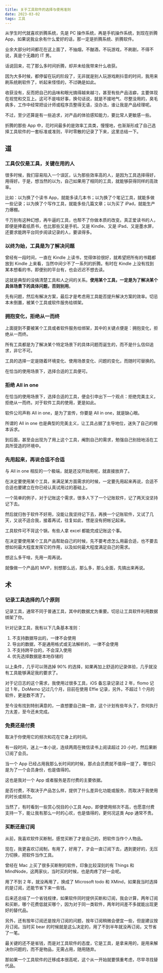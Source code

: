 ```yaml
---
title: 关于工具软件的选择与使用准则
date: 2023-03-02
tags: 工具
---
```


从学生时代就喜欢折腾系统，先是 PC 操作系统，再是手机操作系统，到现在折腾 App，如果说我业余有什么爱好的话，那一定是折腾系统、折腾软件。

业余大部分时间都花在这上面了，不抽烟，不酗酒，不玩游戏，不刷剧，不得不说，真是个无趣的 IT 男。

话说回来，花了那么多时间折腾，却并未给我带来什么收获。

因为大多时候，都停留在玩的阶段了，无非就是别人玩游戏刷抖音的时间，我用来刷系统刷软件了，听起来怪怪的，不过确是如此。

收获没有，反而把自己的品味和眼光搞得越来越刁，甚至有些产品洁癖，主要体现在视觉和交互上。这可不是啥好事，换句话说，就是不接地气、尽整没用的，臭毛病多，工作中经常把设计师或程序员整得无语，没办法，谁让我是产品经理呢。

不过，至少还算是有一些追求，对产品的体验感知能力，要比常人更敏感一些。

折腾的那些 App 中，花时间最多的是效率工具类，慢慢地，也渐渐形成了自己选择工具软件的一套标准或准则，平时零散的记录了下来，这里总结一下。

## 道

### 工具仅仅是工具，关键在用的人

很多时候，我们容易陷入一个误区，认为那些效率高的人，是因为工具选择得好，用得好。于是，想当然的以为，自己如果用了相同的工具，就能够获得同样的高效率。

比如：以为换了个读书 App，就能多读几本书；以为换了个笔记工具，就能多做一些记录；以为换了个写作工具，就能多些几篇文章；以为买了 iPad，就能生产力爆棚。

千万别有这种幻想，再牛逼的工具，也帮不了你做本质的改变。真正爱读书的人，即便是捧着纸质书，也比那些又是手机、又是 Kindle、又是 iPad、又是墨水屏，还要求能跨平台同步阅读记录的人，要读得多。

### 以终为始，工具是为了解决问题

曾经有一段时间，一直在 Kindle 上读书，觉得体验很好，就希望把所有的书籍都放到 Kindle 上来看，当然中间少不了一系列的折腾。有时在 Kindle 上没有找到某本想看的书，即便别的平台有，也会迟迟不想去读。

这就是典型的没搞清楚工具和人之间的关系。**使用某个工具，一定是为了解决某个具体场景下的具体问题，否则别用**。

先有问题，然后有解决方案，最后才是考虑用工具能否提升解决方案的效率。切忌本末倒置，被某个工具或软件服务给绑架。

### 拥抱变化，拒绝从一而终

上面提到不要被某个工具或者软件服务给绑架，其中的关键点便是：拥抱变化，拒绝从一而终。

所有工具都是为了解决某个特定场景下的具体问题而诞生的，而不是什么信仰追求，非它不可。

工具的选择一定是随着环境变化、使用场景变化、问题的变化，而随时可替换的。

在恰当的使用场景下，选择合适的工具便可。

### 拒绝 All in one
在恰当的使用场景下，选择合适的工具，便会引申出下一个观点：拒绝完美主义，拒绝从一而终。对于软件工具的使用，更是如此。

软件公司声称 All in one，是为了宣传，你要是 All in one，就是缺心眼。

所谓的 All in one 也是典型的完美主义，让工具占据了主导地位，迷失了自己的根本诉求。

到后面，甚至会出现为了用上这个工具，阉割自己的需求，勉强自己别扭地活在工具所营造的环境中。

### 先用起来，再说合适不合适
与 All in one 相反的一个极端，就是还没开始用呢，就直接放弃了。

在决定要使用某个工具，来满足某方面需求的时候，一定要先用起来再说，合适不合适也要建立在你已经认真试用过的基础上。

一个简单的例子，对于记账这个需求，很多人下了一个记账软件，记了两天没坚持记下去。

然后就归咎于软件不好用，没能让我坚持记下去，再换一个记账软件，又试了几天，又说不适合我，接着再试，往复如此，愣是没有把帐记起来。

工具软件可不背这个锅，有些人拿 excel 都能完成记账这个事。

在决定要使用某个工具产品帮助自己的时候，先不要考虑怎么用最合适，也不要去想如何最大程度发挥它的作用，以及如何最大程度满足自己的需求。

想这么多干啥，先用一周再说。

就像做一个产品的 MVP，别想那么远，那么多，那么全面，先搞出来再说。

## 术

### 记录工具选择的几个原则

记录工具，通常不同于普通工具，其中的数据尤为重要。切忌让工具软件利用数据绑架了你。

针对记录工具，我有以下几条基本准则：

1. 不支持数据导出的，一律不会使用
2. 导出的数据，不是通用格式或无法解析的，一律不会使用
3. 不支持跨平台的，不会深入使用
4. 优先选择数据是本地存储的

以上条件，几乎可以筛选掉 90% 的选择，如果再加上舒适的记录体验，几乎就没有工具能够满足我的要求了。

对于记日志的这个需求，我使用过很多工具，iOS 备忘录记录过 2 年，flomo 记过 1 年，DoMemo 记过几个月，目前在使用 Effie 记录，另外，不超过 1 个月的软件，更是数不清了。

至今没有找到特别满意的，一直想要自己做一款，这个计划有些年头了，奈何执行力太差，至今还未完成。

### 免费还是付费

取决于你使用它的频次和花在它身上的时间。

有一段时间，迷上一本小说，连续两周在微信读书上阅读超过 20 小时，然后果断订阅了会员。

当一个 App 已经占用我那么长时间的时候，那点会员费就不值得一提了，哪怕只是为了一个会员身份，也是值得的。

这也是我对一个 App 或者服务是否付费的主要依据。

是否付费，不取决于产品怎么样，提供了什么差异化功能或服务，而取决于我使用的时长或频次。

当然了，有时看到一些赏心悦目的小工具 App，即便使用频次不高，也愿意付费支持一下，能让我有那么一时的心欢，也是值得的，更何况这类 App 通常不贵。

### 买断还是订阅

从前，我喜欢软件买断制，感觉买断了才是自己的，把软件当作个人物品。

现在，我更喜欢订阅制，有用了，好用了，才会一直订阅下去，遇到更好的，无压力切换，把软件当作工具。

曾经在 Mac 上买了很多买断制的软件，印象比较深刻的有 Things 和 MindNode，这两家伙，当时买的时候，也是肉疼了好一会呢。

用了不到 2 年，就没再用了，换成了 Microsoft todo 和 XMind，如果我当时选择的是订阅，还能节省下来一些钱。

后来还总结了一个省钱规律，如果软件同时提供买断和订阅，我会计算，两年订阅和买断，哪个花费低就买哪个，因为对于同一类软件，两年时间差不多就能出现更好的替代品。

另外，还有按年订阅还是按月订阅的问题，按年订阅稍微会便宜一些，但是建议按月订阅。当时买 bear 的时候就是这么决定的，用了不到半年就没再订阅，又节省了一笔。

最关键的还不是省钱，而是对工具软件的态度，它是工具，是拿来用的，是用来解决你问题的，而不是物品，无需占用，随用随弃。

那如果一个工具软件的迁移成本很高呢，这个从一开始就要慎重考虑，尽早寻找替代品。

